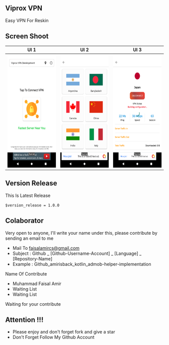 ## Viprox VPN
Easy VPN For Reskin

## Screen Shoot

| UI 1 | UI 2 | UI 3 |
|:----:|:----:|:----:|
|<span align="center"><img width="200px" height="360px" src="docs/image/ss_1.png"></span> | <span align="center"><img width="200px" height="360px" src="docs/image/ss_2.png"></span> | <span align="center"><img width="200px" height="360px" src="docs/image/ss_3.png"></span> |

## Version Release
This Is Latest Release

    $version_release = 1.0.0

## Colaborator
Very open to anyone, I'll write your name under this, please contribute by sending an email to me

- Mail To faisalamircs@gmail.com
- Subject : Github _ [Github-Username-Account] _ [Language] _ [Repository-Name]
- Example : Github_amirisback_kotlin_admob-helper-implementation

Name Of Contribute
- Muhammad Faisal Amir
- Waiting List
- Waiting List

Waiting for your contribute

## Attention !!!
- Please enjoy and don't forget fork and give a star
- Don't Forget Follow My Github Account
